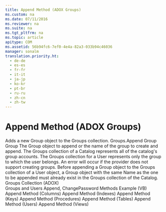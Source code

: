 ```yaml
---
title: Append Method (ADOX Groups)
ms.custom: na
ms.date: 07/11/2016
ms.reviewer: na
ms.suite: na
ms.tgt_pltfrm: na
ms.topic: article
apitype: COM
ms.assetid: 56b94fc6-7ef0-4e4a-82a3-033b94c46036
manager: sonalm
translation.priority.ht: 
  - de-de
  - es-es
  - fr-fr
  - it-it
  - ja-jp
  - ko-kr
  - pt-br
  - ru-ru
  - zh-cn
  - zh-tw
---
```

# Append Method (ADOX Groups)
<?xml version="1.0" encoding="utf-8"?>
<developerReferenceWithSyntaxDocument xmlns="http://ddue.schemas.microsoft.com/authoring/2003/5" xmlns:xlink="http://www.w3.org/1999/xlink" xmlns:xsi="http://www.w3.org/2001/XMLSchema-instance" xsi:schemaLocation="http://ddue.schemas.microsoft.com/authoring/2003/5 http://dduestorage.blob.core.windows.net/ddueschema/developer.xsd">
  <introduction>
    <para>Adds a new <legacyLink xlink:href="55ef0ade-68ea-4da5-8aa5-4cd27d1f6d1e">Group</legacyLink> object to the <legacyLink xlink:href="09aa7b0a-69d5-4564-80a7-20ad8189670f">Groups</legacyLink> collection.</para>
  </introduction>
  <syntaxSection>
    <legacySyntax>
<parameterReference>Groups</parameterReference><legacyBold>.Append </legacyBold><parameterReference>Group</parameterReference></legacySyntax>
  </syntaxSection>
  <parameters>
    <content>
      <definitionTable>
        <definedTerm> <legacyItalic>Group</legacyItalic> </definedTerm>
        <definition>
          <para>The <legacyBold>Group</legacyBold> object to append or the name of the group to create and append.</para>
        </definition>
      </definitionTable>
    </content>
  </parameters>
  <languageReferenceRemarks>
    <content>
      <para>The <legacyBold>Groups</legacyBold> collection of a <legacyLink xlink:href="bb651639-a488-4e38-b6de-0ed99fa4dd92">Catalog</legacyLink> represents all of the catalog's group accounts. The <legacyBold>Groups</legacyBold> collection for a <legacyLink xlink:href="f68e32ce-ef7c-407d-bdb5-d280947ae0e2">User</legacyLink> represents only the group to which the user belongs.</para>
      <para>An error will occur if the provider does not support creating groups.</para>
      <alert class="note">
        <para>Before appending a <legacyBold>Group</legacyBold> object to the <legacyBold>Groups</legacyBold> collection of a <legacyBold>User</legacyBold> object, a <legacyBold>Group</legacyBold> object with the same <legacyLink xlink:href="81b92baf-b6b9-4f4e-9f33-4503795518cd">Name</legacyLink> as the one to be appended must already exist in the <legacyBold>Groups</legacyBold> collection of the <legacyBold>Catalog</legacyBold>.</para>
      </alert>
    </content>
  </languageReferenceRemarks>
  <section>
    <title>Applies To</title>
    <content>
      <para>
        <link xlink:href="09aa7b0a-69d5-4564-80a7-20ad8189670f">Groups Collection (ADOX)</link>
      </para>
    </content>
  </section>
  <relatedTopics>
<link xlink:href="c9426757-9cdd-4a95-b506-d3d011569109">Groups and Users Append, ChangePassword Methods Example (VB)</link>
<link xlink:href="7a46d23c-efef-4ec7-815d-cd3ac86787dd">Append Method (Columns)</link>
<link xlink:href="6695769f-275b-4b70-81bd-1a5f7d74926c">Append Method (Indexes)</link>
<link xlink:href="215a5391-f422-42ec-99ea-4e6fbb5d3d64">Append Method (Keys)</link>
<link xlink:href="38e3492c-c1e1-42e3-a71a-befdc90204db">Append Method (Procedures)</link>
<link xlink:href="a362ed51-314c-4783-9598-538dbf755f3d">Append Method (Tables)</link>
<link xlink:href="b80bc5d5-78ca-4f75-956b-2ac658029cc7">Append Method (Users)</link>
<link xlink:href="6070fd58-3237-4c77-a966-5b39ce5d57e4">Append Method (Views)</link>
</relatedTopics>
</developerReferenceWithSyntaxDocument>